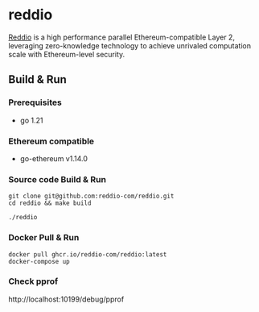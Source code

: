 # reddio
[Reddio](https://www.reddio.com/) is a high performance parallel Ethereum-compatible Layer 2, leveraging
zero-knowledge technology to achieve unrivaled computation scale with
Ethereum-level security.  

## Build & Run
### Prerequisites
- go 1.21
### Ethereum compatible
- go-ethereum v1.14.0

### Source code Build & Run
```shell
git clone git@github.com:reddio-com/reddio.git
cd reddio && make build

./reddio
```

### Docker Pull & Run
```shell
docker pull ghcr.io/reddio-com/reddio:latest
docker-compose up
```

### Check pprof
http://localhost:10199/debug/pprof
